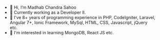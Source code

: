 - 👋 Hi, I’m Madhab Chandra Sahoo
- 👀 Currently working as a Developer II.
- 🌱 I've 8+ years of programming experience in PHP, CodeIgniter, Laravel, Angular 7+, Ionic Framework, MySql, HTML, CSS, Javascript, jQuery etc.
- 💞️ I'm interested in learning MongoDB, React JS etc.

<!---
madhab-chandra-sahoo/madhab-chandra-sahoo is a ✨ special ✨ repository because its `README.md` (this file) appears on your GitHub profile.
You can click the Preview link to take a look at your changes.
--->
